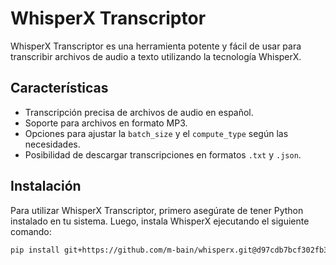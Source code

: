 # WhisperX Transcriptor

WhisperX Transcriptor es una herramienta potente y fácil de usar para transcribir archivos de audio a texto utilizando la tecnología WhisperX.

## Características

- Transcripción precisa de archivos de audio en español.
- Soporte para archivos en formato MP3.
- Opciones para ajustar la `batch_size` y el `compute_type` según las necesidades.
- Posibilidad de descargar transcripciones en formatos `.txt` y `.json`.

## Instalación

Para utilizar WhisperX Transcriptor, primero asegúrate de tener Python instalado en tu sistema. Luego, instala WhisperX ejecutando el siguiente comando:

```bash
pip install git+https://github.com/m-bain/whisperx.git@d97cdb7bcf302fb3e1651321a5935f90594e994c
